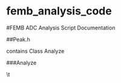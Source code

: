 # femb_analysis_code


#FEMB ADC Analysis Script Documentation

##Peak.h

contains Class Analyze

###Analyze

\t
